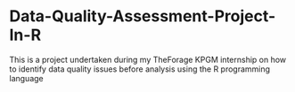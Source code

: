 # Data-Quality-Assessment-Project-In-R
This is a project undertaken during my TheForage KPGM internship on how to identify data quality issues before analysis using the R programming language
